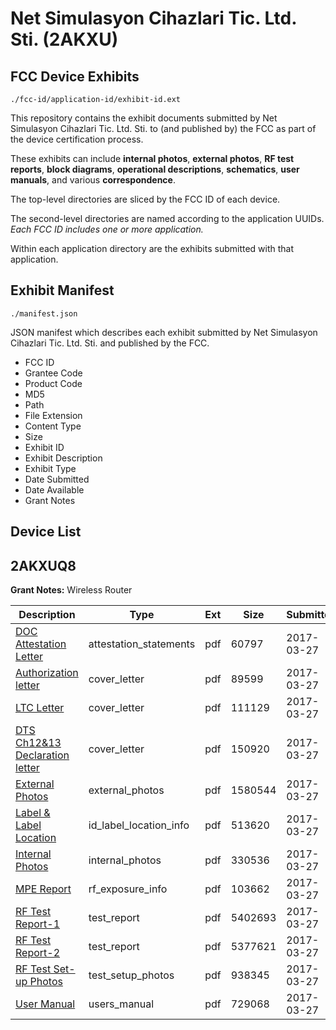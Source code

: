 # Net Simulasyon Cihazlari Tic. Ltd. Sti. (2AKXU)
## FCC Device Exhibits

```
./fcc-id/application-id/exhibit-id.ext
```

This repository contains the exhibit documents submitted by Net Simulasyon Cihazlari Tic. Ltd. Sti. to (and published by) the FCC as part of the device certification process.

These exhibits can include **internal photos**, **external photos**, **RF test reports**, **block diagrams**, **operational descriptions**, **schematics**, **user manuals**, and various **correspondence**.

The top-level directories are sliced by the FCC ID of each device.

The second-level directories are named according to the application UUIDs. *Each FCC ID includes one or more application.*

Within each application directory are the exhibits submitted with that application. 

## Exhibit Manifest

```
./manifest.json
```

JSON manifest which describes each exhibit submitted by Net Simulasyon Cihazlari Tic. Ltd. Sti. and published by the FCC.

- FCC ID
- Grantee Code
- Product Code
- MD5
- Path
- File Extension
- Content Type
- Size
- Exhibit ID
- Exhibit Description
- Exhibit Type
- Date Submitted
- Date Available
- Grant Notes

## Device List
## 2AKXUQ8
**Grant Notes:** Wireless Router

| Description | Type | Ext | Size | Submitted | Available |
| ----------- | ---- | --- | ---- | --------- | --------- |
| [DOC Attestation Letter](2AKXUQ8/c325ea57b7db24331a4afaeec426863d/3334699.pdf) | attestation_statements | pdf | 60797 | 2017-03-27 | 2017-03-28 |
| [Authorization letter](2AKXUQ8/c325ea57b7db24331a4afaeec426863d/3334701.pdf) | cover_letter | pdf | 89599 | 2017-03-27 | 2017-03-28 |
| [LTC Letter](2AKXUQ8/c325ea57b7db24331a4afaeec426863d/3334702.pdf) | cover_letter | pdf | 111129 | 2017-03-27 | 2017-03-28 |
| [DTS Ch12&13 Declaration letter](2AKXUQ8/c325ea57b7db24331a4afaeec426863d/3334703.pdf) | cover_letter | pdf | 150920 | 2017-03-27 | 2017-03-28 |
| [External Photos](2AKXUQ8/c325ea57b7db24331a4afaeec426863d/3334704.pdf) | external_photos | pdf | 1580544 | 2017-03-27 | 2017-03-28 |
| [Label & Label Location](2AKXUQ8/c325ea57b7db24331a4afaeec426863d/3334705.pdf) | id_label_location_info | pdf | 513620 | 2017-03-27 | 2017-03-28 |
| [Internal Photos](2AKXUQ8/c325ea57b7db24331a4afaeec426863d/3334706.pdf) | internal_photos | pdf | 330536 | 2017-03-27 | 2017-03-28 |
| [MPE Report](2AKXUQ8/c325ea57b7db24331a4afaeec426863d/3334708.pdf) | rf_exposure_info | pdf | 103662 | 2017-03-27 | 2017-03-28 |
| [RF Test Report-1](2AKXUQ8/c325ea57b7db24331a4afaeec426863d/3334711.pdf) | test_report | pdf | 5402693 | 2017-03-27 | 2017-03-28 |
| [RF Test Report-2](2AKXUQ8/c325ea57b7db24331a4afaeec426863d/3334712.pdf) | test_report | pdf | 5377621 | 2017-03-27 | 2017-03-28 |
| [RF Test Set-up Photos](2AKXUQ8/c325ea57b7db24331a4afaeec426863d/3334713.pdf) | test_setup_photos | pdf | 938345 | 2017-03-27 | 2017-03-28 |
| [User Manual](2AKXUQ8/c325ea57b7db24331a4afaeec426863d/3334710.pdf) | users_manual | pdf | 729068 | 2017-03-27 | 2017-03-28 |
